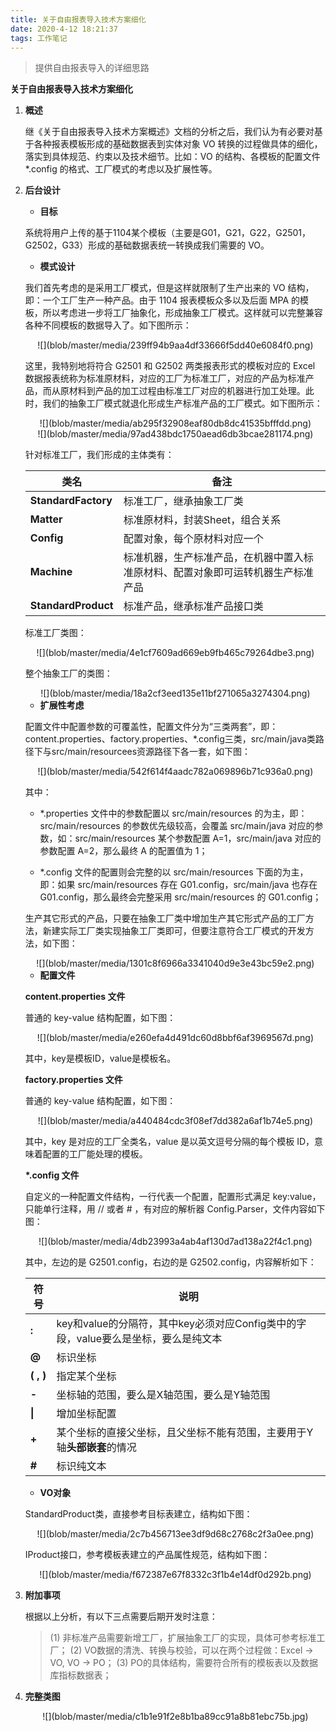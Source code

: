 ```yaml
---
title: 关于自由报表导入技术方案细化
date: 2020-4-12 18:21:37
tags: 工作笔记
---
```


> 提供自由报表导入的详细思路

<!-- more -->
**关于自由报表导入技术方案细化**

1. **概述**

    继《关于自由报表导入技术方案概述》文档的分析之后，我们认为有必要对基于各种报表模板形成的基础数据表到实体对象 VO 转换的过程做具体的细化，落实到具体规范、约束以及技术细节。比如：VO 的结构、各模板的配置文件 \*.config 的格式、工厂模式的考虑以及扩展性等。

2. **后台设计**

	- **目标**

    系统将用户上传的基于1104某个模板（主要是G01，G21，G22，G2501，G2502，G33）形成的基础数据表统一转换成我们需要的 VO。

	- **模式设计**

    我们首先考虑的是采用工厂模式，但是这样就限制了生产出来的 VO 结构，即：一个工厂生产一种产品。由于 1104 报表模板众多以及后面 MPA 的模板，所以考虑进一步将工厂抽象化，形成抽象工厂模式。这样就可以完整兼容各种不同模板的数据导入了。如下图所示：

    <center>![](blob/master/media/239ff94b9aa4df33666f5dd40e6084f0.png)</center>

    这里，我特别地将符合 G2501 和 G2502 两类报表形式的模板对应的 Excel 数据报表统称为标准原材料，对应的工厂为标准工厂，对应的产品为标准产品，而从原材料到产品的加工过程由标准工厂对应的机器进行加工处理。此时，我们的抽象工厂模式就退化形成生产标准产品的工厂模式。如下图所示：

	<center>![](blob/master/media/ab295f32908eaf80db8dc41535bfffdd.png)</center>

	<center>![](blob/master/media/97ad438bdc1750aead6db3bcae281174.png)</center>

	针对标准工厂，我们形成的主体类有：


	| **类名**            | **备注**                                                                         |
	|---------------------|----------------------------------------------------------------------------------|
	| **StandardFactory** | 标准工厂，继承抽象工厂类                                                         |
	| **Matter**          | 标准原材料，封装Sheet，组合关系                                                  |
	| **Config**          | 配置对象，每个原材料对应一个                                                     |
	| **Machine**         | 标准机器，生产标准产品，在机器中置入标准原材料、配置对象即可运转机器生产标准产品 |
	| **StandardProduct** | 标准产品，继承标准产品接口类                                                     |


    标准工厂类图：

	<center>![](blob/master/media/4e1cf7609ad669eb9fb465c79264dbe3.png)</center>

    整个抽象工厂的类图：

	<center>![](blob/master/media/18a2cf3eed135e11bf271065a3274304.png)</center>

    - **扩展性考虑**

    配置文件中配置参数的可覆盖性，配置文件分为“三类两套”，即：content.properties、factory.properties、\*.config三类，src/main/java类路径下与src/main/resourcees资源路径下各一套，如下图：

	<center>![](blob/master/media/542f614f4aadc782a069896b71c936a0.png)</center>

    其中：

	* \*.properties 文件中的参数配置以 src/main/resources 的为主，即：src/main/resources 的参数优先级较高，会覆盖 src/main/java 对应的参数，如：src/main/resources 某个参数配置 A=1，src/main/java 对应的参数配置 A=2，那么最终 A 的配置值为 1；

    * \*.config 文件的配置则会完整的以 src/main/resources 下面的为主，即：如果 src/main/resources 存在 G01.config，src/main/java 也存在 G01.config，那么最终会完整采用 src/main/resources 的 G01.config；

    生产其它形式的产品，只要在抽象工厂类中增加生产其它形式产品的工厂方法，新建实际工厂类实现抽象工厂类即可，但要注意符合工厂模式的开发方法，如下图：

	<center>![](blob/master/media/1301c8f6966a3341040d9e3e43bc59e2.png)</center>

	- **配置文件**

	**content.properties 文件**

	普通的 key-value 结构配置，如下图：

	<center>![](blob/master/media/e260efa4d491dc60d8bbf6af3969567d.png)</center>

    其中，key是模板ID，value是模板名。

    **factory.properties 文件**

    普通的 key-value 结构配置，如下图：

	<center>![](blob/master/media/a440484cdc3f08ef7dd382a6af1b74e5.png)</center>

    其中，key 是对应的工厂全类名，value 是以英文逗号分隔的每个模板 ID，意味着配置的工厂能处理的模板。

    **\*.config 文件**

    自定义的一种配置文件结构，一行代表一个配置，配置形式满足 key:value，只能单行注释，用 // 或者 \# ，有对应的解析器 Config.Parser，文件内容如下图：

	<center>![](blob/master/media/4db23993a4ab4af130d7ad138a22f4c1.png)</center>

	其中，左边的是 G2501.config，右边的是 G2502.config，内容解析如下：

	| **符号**  | **说明**                                                                           |
	|-----------|------------------------------------------------------------------------------------|
	| **:**     | key和value的分隔符，其中key必须对应Config类中的字段，value要么是坐标，要么是纯文本 |
	| **\@**    | 标识坐标                                                                           |
	| **\( , \)** | 指定某个坐标                                                                       |
	| **-**     | 坐标轴的范围，要么是X轴范围，要么是Y轴范围                                         |
	| **&#x0007C;**    | 增加坐标配置                                                                       |
	| **+**     | 某个坐标的直接父坐标，且父坐标不能有范围，主要用于Y轴**头部嵌套**的情况            |
	| **\#**    | 标识纯文本                                                                         |

	- **VO对象**

	StandardProduct类，直接参考目标表建立，结构如下图：

	<center>![](blob/master/media/2c7b456713ee3df9d68c2768c2f3a0ee.png)</center>

	IProduct接口，参考模板表建立的产品属性规范，结构如下图：

	<center>![](blob/master/media/f672387e67f8332c3f1b4e14df0d292b.png)</center>

3. **附加事项**

	根据以上分析，有以下三点需要后期开发时注意：

	> 	(1) 非标准产品需要新增工厂，扩展抽象工厂的实现，具体可参考标准工厂；
 	> 	(2) VO数据的清洗、转换与校验，可以在两个过程做：Excel -> VO, VO -> PO；
 	> 	(3) PO的具体结构，需要符合所有的模板表以及数据库指标数据表；

4. **完整类图**

	<center>![](blob/master/media/c1b1e91f2e8b1ba89cc91a8b81ebc75b.jpg)</center>
